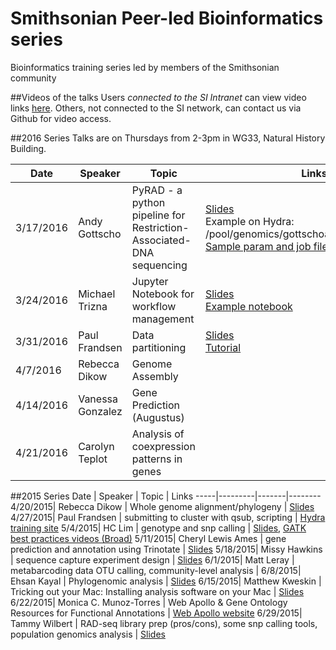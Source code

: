 # Smithsonian Peer-led Bioinformatics series
Bioinformatics training series led by members of the Smithsonian community

##Videos of the talks
Users *connected to the SI Intranet* can view video links [here](http://darwin.si.edu/ads/Lists/Links/Peer-led-video.aspx). Others, not connected to the SI network, can contact us via Github for video access.

##2016 Series
Talks are on Thursdays from 2-3pm in WG33, Natural History Building.

Date | Speaker | Topic | Links
-----|---------|------|------
3/17/2016 | Andy Gottscho | PyRAD - a python pipeline for Restriction-Associated-DNA sequencing | [Slides](2016/Gottscho-PyRAD/pyRAD.pdf)<br/>Example on Hydra: /pool/genomics/gottschoa/test_pyrad_module<br/>[Sample param and job files](2016/Gottscho-PyRAD) 
3/24/2016 | Michael Trizna | Jupyter Notebook for workflow management |  [Slides](2016/Trizna-Jupyter.pdf)<br/>[Example notebook](https://github.com/MikeTrizna/jupyter_notebook_presentation/blob/master/Jupyter%20Notebook%20Talk.ipynb)
3/31/2016 | Paul Frandsen | Data partitioning | [Slides](https://github.com/SmithsonianWorkshops/Peer-Led-Bioinformatics/blob/master/2016/Frandsen-PartitionFinder/PF.pdf)<br/>[Tutorial](https://github.com/SmithsonianWorkshops/Peer-Led-Bioinformatics/blob/master/2016/Frandsen-PartitionFinder/tutorial.md)
4/7/2016 | Rebecca Dikow | Genome Assembly
4/14/2016 | Vanessa Gonzalez | Gene Prediction (Augustus)
4/21/2016 | Carolyn Teplot | Analysis of coexpression patterns in genes

##2015 Series
Date | Speaker | Topic | Links
-----|---------|-------|--------
4/20/2015| Rebecca Dikow | Whole genome alignment/phylogeny | [Slides](2015/Dikow_WGalignment_4_19_15.pdf)
4/27/2015| Paul Frandsen | submitting to cluster with qsub, scripting | [Hydra training site](https://github.com/SmithsonianWorkshops/Hydra-workshop)
5/4/2015| HC Lim | genotype and snp calling | [Slides](2015/Lim_SNP_calling.pdf), [GATK best practices videos (Broad)](http://www.broadinstitute.org/partnerships/education/broade/best-practices-variant-calling-gatk-1)
5/11/2015| Cheryl Lewis Ames | gene prediction and annotation using Trinotate | [Slides](2015/Ames_Tinotate_Gene_Annotation_CLAMES_final_ed.pdf)
5/18/2015| Missy Hawkins | sequence capture experiment design | [Slides](2015/Hawkins-SeqCap-Exp-Design.pdf)
6/1/2015| Matt Leray | metabarcoding data OTU calling, community-level analysis | 
6/8/2015| Ehsan Kayal | Phylogenomic analysis | [Slides](2015/Kayal_2015-6-8.pdf)
6/15/2015| Matthew Kweskin | Tricking out your Mac: Installing analysis software on your Mac | [Slides](2015/Kweskin-Mac.pdf)
6/22/2015| Monica C. Munoz-Torres | Web Apollo & Gene Ontology Resources for Functional Annotations | [Web Apollo website](http://genomearchitect.org)
6/29/2015| Tammy Wilbert | RAD-seq library prep (pros/cons), some snp calling tools, population genomics analysis |  [Slides](2015/Wilbert-RADseq_and_popgen.pdf)

